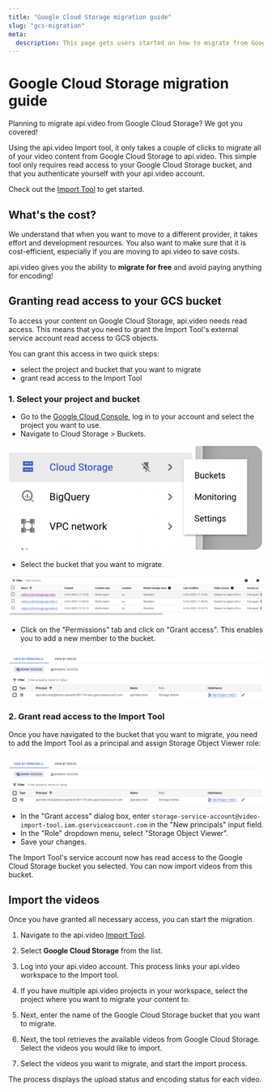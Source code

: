 ```yaml
---
title: "Google Cloud Storage migration guide"
slug: "gcs-migration"
meta:
  description: This page gets users started on how to migrate from Google Cloud Storage to api.video.
---
```


# Google Cloud Storage migration guide

Planning to migrate api.video from Google Cloud Storage? We got you covered!

Using the api.video Import tool, it only takes a couple of clicks to migrate all of your video content from Google Cloud Storage to api.video. This simple tool only requires read access to your Google Cloud Storage bucket, and that you authenticate yourself with your api.video account.

Check out the [Import Tool](https://import.api.video/) to get started.

## What's the cost? 

We understand that when you want to move to a different provider, it takes effort and development resources. You also want to make sure that it is cost-efficient, especially if you are moving to api.video to save costs.

api.video gives you the ability to **migrate for free** and avoid paying anything for encoding!

## Granting read access to your GCS bucket

To access your content on Google Cloud Storage, api.video needs read access. This means that you need to grant the Import Tool's external service account read access to GCS objects.

You can grant this access in two quick steps:

* select the project and bucket that you want to migrate
* grant read access to the Import Tool

### 1. Select your project and bucket

* Go to the [Google Cloud Console](https://console.cloud.google.com/), log in to your account and select the project you want to use.
* Navigate to Cloud Storage > Buckets.

![Showing the Buckets menu in Google Cloud Storage](/_assets/get-started/migration-guide/gcs-migration-1.png)

* Select the bucket that you want to migrate.

![Showing the list of buckets in Google Cloud Storage](/_assets/get-started/migration-guide/gcs-migration-2.png)

* Click on the "Permissions" tab and click on "Grant access". This enables you to add a new member to the bucket.

![Showing the Grant access button in Google Cloud Storage](/_assets/get-started/migration-guide/gcs-migration-3.png)

### 2. Grant read access to the Import Tool

Once you have navigated to the bucket that you want to migrate, you need to add the Import Tool as a principal and assign Storage Object Viewer role:

![Showing the Grant access dialog box Google Cloud Storage](/_assets/get-started/migration-guide/gcs-migration-3.png)

* In the "Grant access" dialog box, enter `storage-service-account@video-import-tool.iam.gserviceaccount.com` in the "New principals" input field. 
* In the "Role" dropdown menu, select "Storage Object Viewer".
* Save your changes.

The Import Tool's service account now has read access to the Google Cloud Storage bucket you selected. You can now import videos from this bucket.

## Import the videos

Once you have granted all necessary access, you can start the migration.

1. Navigate to the api.video [Import Tool](https://import.api.video/).

2. Select **Google Cloud Storage** from the list.

3. Log into your api.video account. This process links your api.video workspace to the Import tool.

4. If you have multiple api.video projects in your workspace, select the project where you want to migrate your content to.

5. Next, enter the name of the Google Cloud Storage bucket that you want to migrate.

6. Next, the tool retrieves the available videos from Google Cloud Storage. Select the videos you would like to import.

7. Select the videos you want to migrate, and start the import process.

The process displays the upload status and encoding status for each video.
